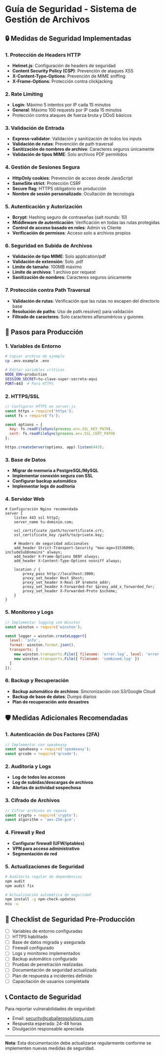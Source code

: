 # Guía de Seguridad - Sistema de Gestión de Archivos

## 🔒 Medidas de Seguridad Implementadas

### 1. Protección de Headers HTTP
- **Helmet.js**: Configuración de headers de seguridad
- **Content Security Policy (CSP)**: Prevención de ataques XSS
- **X-Content-Type-Options**: Prevención de MIME sniffing
- **X-Frame-Options**: Protección contra clickjacking

### 2. Rate Limiting
- **Login**: Máximo 5 intentos por IP cada 15 minutos
- **General**: Máximo 100 requests por IP cada 15 minutos
- Protección contra ataques de fuerza bruta y DDoS básicos

### 3. Validación de Entrada
- **Express-validator**: Validación y sanitización de todos los inputs
- **Validación de rutas**: Prevención de path traversal
- **Sanitización de nombres de archivo**: Caracteres seguros únicamente
- **Validación de tipos MIME**: Solo archivos PDF permitidos

### 4. Gestión de Sesiones Segura
- **HttpOnly cookies**: Prevención de acceso desde JavaScript
- **SameSite strict**: Protección CSRF
- **Secure flag**: HTTPS obligatorio en producción
- **Nombre de sesión personalizado**: Ocultación de tecnología

### 5. Autenticación y Autorización
- **Bcrypt**: Hashing seguro de contraseñas (salt rounds: 10)
- **Middleware de autenticación**: Verificación en todas las rutas protegidas
- **Control de acceso basado en roles**: Admin vs Cliente
- **Verificación de permisos**: Acceso solo a archivos propios

### 6. Seguridad en Subida de Archivos
- **Validación de tipo MIME**: Solo application/pdf
- **Validación de extensión**: Solo .pdf
- **Límite de tamaño**: 100MB máximo
- **Límite de archivos**: 1 archivo por request
- **Sanitización de nombres**: Caracteres seguros únicamente

### 7. Protección contra Path Traversal
- **Validación de rutas**: Verificación que las rutas no escapen del directorio base
- **Resolución de paths**: Uso de path.resolve() para validación
- **Filtrado de caracteres**: Solo caracteres alfanuméricos y guiones

## 🚀 Pasos para Producción

### 1. Variables de Entorno
```bash
# Copiar archivo de ejemplo
cp .env.example .env

# Editar variables críticas
NODE_ENV=production
SESSION_SECRET=tu-clave-super-secreta-aqui
PORT=443  # Para HTTPS
```

### 2. HTTPS/SSL
```javascript
// Configurar HTTPS en server.js
const https = require('https');
const fs = require('fs');

const options = {
  key: fs.readFileSync(process.env.SSL_KEY_PATH),
  cert: fs.readFileSync(process.env.SSL_CERT_PATH)
};

https.createServer(options, app).listen(443);
```

### 3. Base de Datos
- **Migrar de memoria a PostgreSQL/MySQL**
- **Implementar conexión segura con SSL**
- **Configurar backup automático**
- **Implementar logs de auditoría**

### 4. Servidor Web
```nginx
# Configuración Nginx recomendada
server {
    listen 443 ssl http2;
    server_name tu-dominio.com;
    
    ssl_certificate /path/to/certificate.crt;
    ssl_certificate_key /path/to/private.key;
    
    # Headers de seguridad adicionales
    add_header Strict-Transport-Security "max-age=31536000; includeSubDomains" always;
    add_header X-Frame-Options DENY always;
    add_header X-Content-Type-Options nosniff always;
    
    location / {
        proxy_pass http://localhost:3000;
        proxy_set_header Host $host;
        proxy_set_header X-Real-IP $remote_addr;
        proxy_set_header X-Forwarded-For $proxy_add_x_forwarded_for;
        proxy_set_header X-Forwarded-Proto $scheme;
    }
}
```

### 5. Monitoreo y Logs
```javascript
// Implementar logging con Winston
const winston = require('winston');

const logger = winston.createLogger({
  level: 'info',
  format: winston.format.json(),
  transports: [
    new winston.transports.File({ filename: 'error.log', level: 'error' }),
    new winston.transports.File({ filename: 'combined.log' })
  ]
});
```

### 6. Backup y Recuperación
- **Backup automático de archivos**: Sincronización con S3/Google Cloud
- **Backup de base de datos**: Dumps diarios
- **Plan de recuperación ante desastres**

## 🛡️ Medidas Adicionales Recomendadas

### 1. Autenticación de Dos Factores (2FA)
```javascript
// Implementar con speakeasy
const speakeasy = require('speakeasy');
const qrcode = require('qrcode');
```

### 2. Auditoría y Logs
- **Log de todos los accesos**
- **Log de subidas/descargas de archivos**
- **Alertas de actividad sospechosa**

### 3. Cifrado de Archivos
```javascript
// Cifrar archivos en reposo
const crypto = require('crypto');
const algorithm = 'aes-256-gcm';
```

### 4. Firewall y Red
- **Configurar firewall (UFW/iptables)**
- **VPN para acceso administrativo**
- **Segmentación de red**

### 5. Actualizaciones de Seguridad
```bash
# Auditoría regular de dependencias
npm audit
npm audit fix

# Actualización automática de seguridad
npm install -g npm-check-updates
ncu -u
```

## 🚨 Checklist de Seguridad Pre-Producción

- [ ] Variables de entorno configuradas
- [ ] HTTPS habilitado
- [ ] Base de datos migrada y asegurada
- [ ] Firewall configurado
- [ ] Logs y monitoreo implementados
- [ ] Backup automático configurado
- [ ] Pruebas de penetración realizadas
- [ ] Documentación de seguridad actualizada
- [ ] Plan de respuesta a incidentes definido
- [ ] Capacitación de usuarios completada

## 📞 Contacto de Seguridad

Para reportar vulnerabilidades de seguridad:
- Email: security@caballerosolutions.com
- Respuesta esperada: 24-48 horas
- Divulgación responsable apreciada

---

**Nota**: Esta documentación debe actualizarse regularmente conforme se implementen nuevas medidas de seguridad.